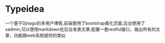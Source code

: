 # Typeidea
一个基于Djnago的多用户博客,前端使用了bootstrap美化页面,后台使用了xadmin,可以使用markdown在后台发表文章,配置一套restful接口，输出所有的文章，功能跟web系统提供的类似
